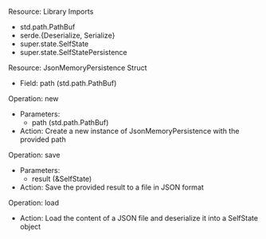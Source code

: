 Resource: Library Imports
  - std.path.PathBuf
  - serde.{Deserialize, Serialize}
  - super.state.SelfState
  - super.state.SelfStatePersistence

Resource: JsonMemoryPersistence Struct
  - Field: path (std.path.PathBuf)

Operation: new
  - Parameters:
    - path (std.path.PathBuf)
  - Action: Create a new instance of JsonMemoryPersistence with the provided path

Operation: save
  - Parameters:
    - result (&SelfState<Self>)
  - Action: Save the provided result to a file in JSON format

Operation: load
  - Action: Load the content of a JSON file and deserialize it into a SelfState<Self> object